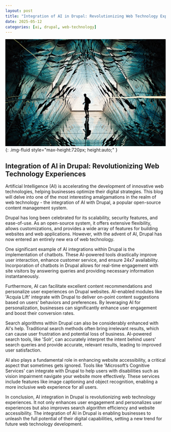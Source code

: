 ```yaml
---
layout: post
title: "Integration of AI in Drupal: Revolutionizing Web Technology Experiences"
date: 2025-05-12
categories: [ai, drupal, web-technology]
---
```


![Image](/assets/gf52d64b3b0e2b4d4b40cee69d501e20dcdee7bfd2d5a4ed4647ddca56b23480c2dad5863879b149ecdea1dcae0762b22fa19771a77c95548cb8a4d618b3e50e3_1280.jpg){: .img-fluid style="max-height:720px; height:auto;" }

## Integration of AI in Drupal: Revolutionizing Web Technology Experiences

Artificial Intelligence (AI) is accelerating the development of innovative web technologies, helping businesses optimize their digital strategies. This blog will delve into one of the most interesting amalgamations in the realm of web technology - the integration of AI with Drupal, a popular open-source content management system.

Drupal has long been celebrated for its scalability, security features, and ease-of-use. As an open-source system, it offers extensive flexibility, allows customizations, and provides a wide array of features for building websites and web applications. However, with the advent of AI, Drupal has now entered an entirely new era of web technology. 

One significant example of AI integrations within Drupal is the implementation of chatbots. These AI-powered tools drastically improve user interaction, enhance customer service, and ensure 24x7 availability. Incorporation of chatbots in Drupal allows for real-time engagement with site visitors by answering queries and providing necessary information instantaneously.

Furthermore, AI can facilitate excellent content recommendations and personalize user experiences on Drupal websites. AI-enabled modules like 'Acquia Lift' integrate with Drupal to deliver on-point content suggestions based on users' behaviors and preferences. By leveraging AI for personalization, businesses can significantly enhance user engagement and boost their conversion rates.

Search algorithms within Drupal can also be considerably enhanced with AI's help. Traditional search methods often bring irrelevant results, which can cause user frustration and potential loss of business. AI-powered search tools, like 'Solr', can accurately interpret the intent behind users' search queries and provide accurate, relevant results, leading to improved user satisfaction.

AI also plays a fundamental role in enhancing website accessibility, a critical aspect that sometimes gets ignored. Tools like 'Microsoft’s Cognitive Services' can integrate with Drupal to help users with disabilities such as vision impairment navigate your website more effectively. These services include features like image captioning and object recognition, enabling a more inclusive web experience for all users.

In conclusion, AI integration in Drupal is revolutionizing web technology experiences. It not only enhances user engagement and personalizes user experiences but also improves search algorithm efficiency and website accessibility. The integration of AI in Drupal is enabling businesses to unleash the full potential of their digital capabilities, setting a new trend for future web technology development.
